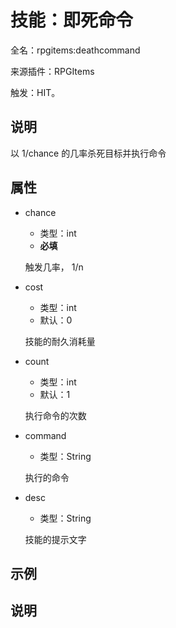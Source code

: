 # 技能：即死命令

<!-- 本文件是通过游戏内 `/rpgitem gen-wiki` 命令生成的。 -->
<!-- 请只在对应的 "beginCustomXXXX" 与 "endCustomXXXX" 间编辑。  -->
<!-- 如果您想修改技能或其属性的描述， -->
<!-- 请修改 "resources/lang/zh_CN.yml" 中对应的项。 -->

全名：rpgitems:deathcommand

来源插件：RPGItems

触发：HIT。

<!-- beginCustomHeader -->
<!-- endCustomHeader -->

## 说明

以 1/chance 的几率杀死目标并执行命令
<!-- beginCustomDescription -->
<!-- endCustomDescription -->

## 属性

* chance

  * 类型：int
  * **必填**

  触发几率， 1/n

* cost

  * 类型：int
  * 默认：0

  技能的耐久消耗量

* count

  * 类型：int
  * 默认：1

  执行命令的次数

* command

  * 类型：String

  执行的命令

* desc

  * 类型：String

  技能的提示文字


<!-- beginCustomProperties -->
<!-- endCustomProperties -->

## 示例

<!-- beginCustomExample -->
<!-- endCustomExample -->

## 说明

<!-- beginCustomNote -->
<!-- endCustomNote -->